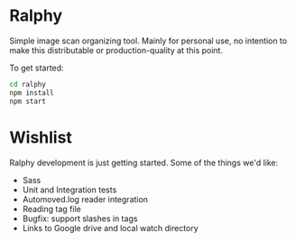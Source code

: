 # Ralphy
Simple image scan organizing tool.
Mainly for personal use, no intention to make this distributable or production-quality at this point.

To get started:
```bash
cd ralphy
npm install
npm start
```


# Wishlist #
Ralphy development is just getting started. Some of the things we'd like:
- Sass
- Unit and Integration tests
- Automoved.log reader integration
- Reading tag file
- Bugfix: support slashes in tags
- Links to Google drive and local watch directory